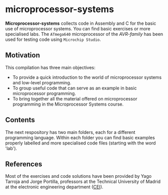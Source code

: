 # microprocessor-systems

**Microprocessor-systems** collects code in Assembly and C for the basic use of microprocessor systems. You can find basic exercises or more specialised labs. The `ATmega640` microprocessor of the *AVR-family* has been used for testing code using `Microchip Studio`.

## Motivation

This compilation has three main objectives:

- To provide a quick introduction to the world of microprocessor systems and low-level programming.
- To group useful code that can serve as an example in basic microprocessor programming.
- To bring together all the material offered on microprocessor programming in the Microprocessor Systems course.

## Contents

The next respository has two main folders, each for a different programming language. Within each folder you can find basic examples properly labelled and more specialised code files (starting with the word 'lab').

<!-- ## Prerequisites -->

<!-- ## Installation -->

<!-- ## Usage -->

## References

Most of the exercises and code solutions have been provided by Yago Tarroja and Jorge Portilla, professors at the Technical University of Madrid at the electronic engineering department ([CEI](http://www.cei.upm.es/)). 

<!-- ## Acknowldegements -->
